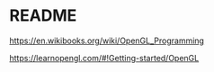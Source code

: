 # README #

https://en.wikibooks.org/wiki/OpenGL_Programming


https://learnopengl.com/#!Getting-started/OpenGL